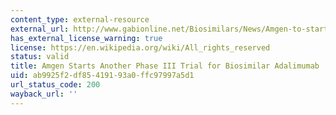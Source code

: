 ```yaml
---
content_type: external-resource
external_url: http://www.gabionline.net/Biosimilars/News/Amgen-to-start-phase-III-trial-for-biosimilar-adalimumab
has_external_license_warning: true
license: https://en.wikipedia.org/wiki/All_rights_reserved
status: valid
title: Amgen Starts Another Phase III Trial for Biosimilar Adalimumab
uid: ab9925f2-df85-4191-93a0-ffc97997a5d1
url_status_code: 200
wayback_url: ''
---
```

